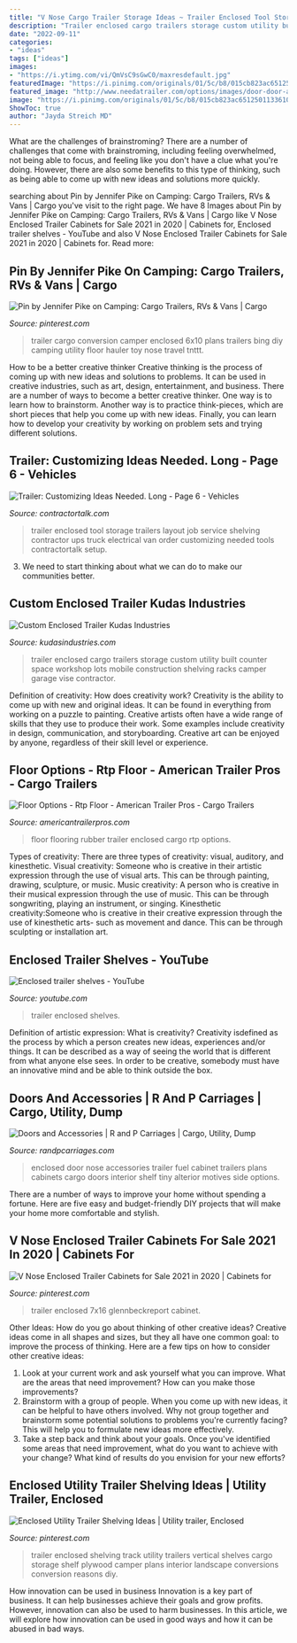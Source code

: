 ```yaml
---
title: "V Nose Cargo Trailer Storage Ideas ~ Trailer Enclosed Tool Storage Trailers Layout Job Service Shelving Contractor Ups Truck Electrical Van Order Customizing Needed Tools Contractortalk Setup"
description: "Trailer enclosed cargo trailers storage custom utility built counter space workshop lots mobile construction shelving racks camper garage vise contractor"
date: "2022-09-11"
categories:
- "ideas"
tags: ["ideas"]
images:
- "https://i.ytimg.com/vi/QmVsC9sGwC0/maxresdefault.jpg"
featuredImage: "https://i.pinimg.com/originals/01/5c/b8/015cb823ac65125011336106ac27dd84.jpg"
featured_image: "http://www.needatrailer.com/options/images/door-door-accessories/fuel-door-vnose1.JPG"
image: "https://i.pinimg.com/originals/01/5c/b8/015cb823ac65125011336106ac27dd84.jpg"
ShowToc: true
author: "Jayda Streich MD"
---
```



What are the challenges of brainstroming?
There are a number of challenges that come with brainstroming, including feeling overwhelmed, not being able to focus, and feeling like you don't have a clue what you're doing. However, there are also some benefits to this type of thinking, such as being able to come up with new ideas and solutions more quickly.

	

		
searching about Pin by Jennifer Pike on Camping: Cargo Trailers, RVs &amp; Vans | Cargo you've visit to the right page. We have 8 Images about Pin by Jennifer Pike on Camping: Cargo Trailers, RVs &amp; Vans | Cargo like V Nose Enclosed Trailer Cabinets for Sale 2021 in 2020 | Cabinets for, Enclosed trailer shelves - YouTube and also V Nose Enclosed Trailer Cabinets for Sale 2021 in 2020 | Cabinets for. Read more:
		
    
## Pin By Jennifer Pike On Camping: Cargo Trailers, RVs &amp; Vans | Cargo

<img loading=lazy src="https://i.pinimg.com/originals/01/5c/b8/015cb823ac65125011336106ac27dd84.jpg" onerror="this.onerror=null;this.src='https://tse3.mm.bing.net/th?id=OIP.Cw-6hmTtkb_7sWwbCJiqUQHaFj&amp;pid=15.1';" alt="Pin by Jennifer Pike on Camping: Cargo Trailers, RVs &amp; Vans | Cargo">

_Source: pinterest.com_

>trailer cargo conversion camper enclosed 6x10 plans trailers bing diy camping utility floor hauler toy nose travel tnttt. 

	

How to be a better creative thinker
Creative thinking is the process of coming up with new ideas and solutions to problems. It can be used in creative industries, such as art, design, entertainment, and business. There are a number of ways to become a better creative thinker. One way is to learn how to brainstorm. Another way is to practice think-pieces, which are short pieces that help you come up with new ideas. Finally, you can learn how to develop your creativity by working on problem sets and trying different solutions.

    
## Trailer: Customizing Ideas Needed. Long - Page 6 - Vehicles

<img loading=lazy src="https://www.contractortalk.com/attachments/f41/22501d1251380986-trailer-customizing-ideas-needed-long-dscf4332.jpg" onerror="this.onerror=null;this.src='https://tse2.mm.bing.net/th?id=OIP.tPGBSWbAdXuFv0qtqHJpZQHaFj&amp;pid=15.1';" alt="Trailer: Customizing Ideas Needed. Long - Page 6 - Vehicles">

_Source: contractortalk.com_

>trailer enclosed tool storage trailers layout job service shelving contractor ups truck electrical van order customizing needed tools contractortalk setup. 

	

3. We need to start thinking about what we can do to make our communities better.

    
## Custom Enclosed Trailer Kudas Industries

<img loading=lazy src="https://www.kudasindustries.com/pics/customization/enclosed-trailer-5-022012.jpg" onerror="this.onerror=null;this.src='https://tse4.mm.bing.net/th?id=OIP.7IOpBlOgCHu6WK_f-dSIHwHaFj&amp;pid=15.1';" alt="Custom Enclosed Trailer Kudas Industries">

_Source: kudasindustries.com_

>trailer enclosed cargo trailers storage custom utility built counter space workshop lots mobile construction shelving racks camper garage vise contractor. 

	

Definition of creativity: How does creativity work?
Creativity is the ability to come up with new and original ideas. It can be found in everything from working on a puzzle to painting. Creative artists often have a wide range of skills that they use to produce their work. Some examples include creativity in design, communication, and storyboarding. Creative art can be enjoyed by anyone, regardless of their skill level or experience.

    
## Floor Options - Rtp Floor - American Trailer Pros - Cargo Trailers

<img loading=lazy src="https://americantrailerpros.com/wp-content/uploads/rtp_floor.jpg" onerror="this.onerror=null;this.src='https://tse3.mm.bing.net/th?id=OIP.XOFsLLE4MdeH1PJ5Z5_MyAHaFj&amp;pid=15.1';" alt="Floor Options - Rtp Floor - American Trailer Pros - Cargo Trailers">

_Source: americantrailerpros.com_

>floor flooring rubber trailer enclosed cargo rtp options. 

	

Types of creativity: There are three types of creativity: visual, auditory, and kinesthetic.
Visual creativity: Someone who is creative in their artistic expression through the use of visual arts. This can be through painting, drawing, sculpture, or music. Music creativity: A person who is creative in their musical expression through the use of music. This can be through songwriting, playing an instrument, or singing. Kinesthetic creativity:Someone who is creative in their creative expression through the use of kinesthetic arts- such as movement and dance. This can be through sculpting or installation art.

    
## Enclosed Trailer Shelves - YouTube

<img loading=lazy src="https://i.ytimg.com/vi/QmVsC9sGwC0/maxresdefault.jpg" onerror="this.onerror=null;this.src='https://tse1.mm.bing.net/th?id=OIP.2EOw9z09MSmXNtbjTSCf2AHaEK&amp;pid=15.1';" alt="Enclosed trailer shelves - YouTube">

_Source: youtube.com_

>trailer enclosed shelves. 

	

Definition of artistic expression: What is creativity?
Creativity isdefined as the process by which a person creates new ideas, experiences and/or things. It can be described as a way of seeing the world that is different from what anyone else sees. In order to be creative, somebody must have an innovative mind and be able to think outside the box.

    
## Doors And Accessories | R And P Carriages | Cargo, Utility, Dump

<img loading=lazy src="http://www.needatrailer.com/options/images/door-door-accessories/fuel-door-vnose1.JPG" onerror="this.onerror=null;this.src='https://tse3.mm.bing.net/th?id=OIP.-LjVL-XpSSP5n8C-xxUiHwHaFj&amp;pid=15.1';" alt="Doors and Accessories | R and P Carriages | Cargo, Utility, Dump">

_Source: randpcarriages.com_

>enclosed door nose accessories trailer fuel cabinet trailers plans cabinets cargo doors interior shelf tiny alterior motives side options. 

	

There are a number of ways to improve your home without spending a fortune. Here are five easy and budget-friendly DIY projects that will make your home more comfortable and stylish.

    
## V Nose Enclosed Trailer Cabinets For Sale 2021 In 2020 | Cabinets For

<img loading=lazy src="https://i.pinimg.com/originals/5b/cd/00/5bcd0020824e3eb2265786e63308e328.jpg" onerror="this.onerror=null;this.src='https://tse4.mm.bing.net/th?id=OIP.g5DrwYJlViBlZ997hNBJHwHaJ3&amp;pid=15.1';" alt="V Nose Enclosed Trailer Cabinets for Sale 2021 in 2020 | Cabinets for">

_Source: pinterest.com_

>trailer enclosed 7x16 glennbeckreport cabinet. 

	

Other Ideas: How do you go about thinking of other creative ideas?
Creative ideas come in all shapes and sizes, but they all have one common goal: to improve the process of thinking. Here are a few tips on how to consider other creative ideas:
1. Look at your current work and ask yourself what you can improve. What are the areas that need improvement? How can you make those improvements?
2. Brainstorm with a group of people. When you come up with new ideas, it can be helpful to have others involved. Why not group together and brainstorm some potential solutions to problems you're currently facing? This will help you to formulate new ideas more effectively.
3. Take a step back and think about your goals. Once you've identified some areas that need improvement, what do you want to achieve with your change? What kind of results do you envision for your new efforts?

    
## Enclosed Utility Trailer Shelving Ideas | Utility Trailer, Enclosed

<img loading=lazy src="https://i.pinimg.com/originals/ff/d7/5c/ffd75c6b8356d0d96ea928482f5fbadd.jpg" onerror="this.onerror=null;this.src='https://tse4.mm.bing.net/th?id=OIP.77gBSfV0YEivHc70l5kp0wHaE7&amp;pid=15.1';" alt="Enclosed Utility Trailer Shelving Ideas | Utility trailer, Enclosed">

_Source: pinterest.com_

>trailer enclosed shelving track utility trailers vertical shelves cargo storage shelf plywood camper plans interior landscape conversions conversion reasons diy. 

	

How innovation can be used in business
Innovation is a key part of business. It can help businesses achieve their goals and grow profits. However, innovation can also be used to harm businesses. In this article, we will explore how innovation can be used in good ways and how it can be abused in bad ways.

